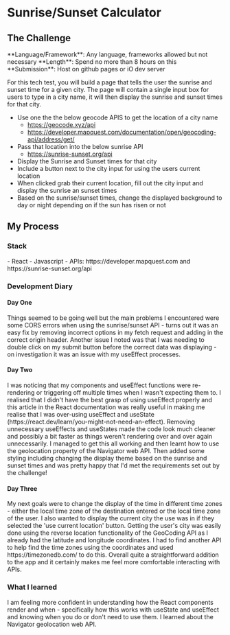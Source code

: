 # Sunrise/Sunset Calculator

<h2>The Challenge</h2>
**Language/Framework**: Any language, frameworks allowed but not necessary  
**Length**: Spend no more than 8 hours on this  
**Submission**: Host on github pages or iO dev server

For this tech test, you will build a page that tells the user the sunrise and sunset time for a given city. 
The page will contain a single input box for users to type in a city name, it will then display the sunrise 
and sunset times for that city.

- Use one the the below geocode APIS to get the location of a city name
  - https://geocode.xyz/api
  - https://developer.mapquest.com/documentation/open/geocoding-api/address/get/
- Pass that location into the below sunrise API
  - https://sunrise-sunset.org/api
- Display the Sunrise and Sunset times for that city
- Include a button next to the city input for using the users current location
- When clicked grab their current location, fill out the city input and display the sunrise an sunset times
- Based on the sunrise/sunset times, change the displayed background to day or night depending on if the sun has risen or not

<h2>My Process</h2>
<h3>Stack</h3>
- React
- Javascript
- APIs: https://developer.mapquest.com and https://sunrise-sunset.org/api
<h3>Development Diary</h3>
<h4>Day One</h4>
Things seemed to be going well but the main problems I encountered were some CORS errors when using the sunrise/sunset API - turns out it was an easy fix by removing incorrect options in my fetch request and adding in the correct origin header. Another issue I noted was that I was needing to double click on my submit button before the correct data was displaying - on investigation it was an issue with my useEffect processes.
<h4>Day Two</h4>
I was noticing that my components and useEffect functions were re-rendering or triggering off multiple times when I wasn't expecting them to. I realised that I didn't have the best grasp of using useEffect properly and this article in the React documentation was really useful in making me realise that I was over-using useEffect and useState (https://react.dev/learn/you-might-not-need-an-effect). Removing unnecessary useEffects and useStates made the code look much cleaner and possibly a bit faster as things weren't rendering over and over again unnecessarily.
I managed to get this all working and then learnt how to use the geolocation property of the Navigator web API. Then added some styling including changing the display theme based on the sunrise and sunset times and was pretty happy that I'd met the requirements set out by the challenge!
<h4>Day Three</h4>
My next goals were to change the display of the time in different time zones - either the local time zone of the destination entered or the local time zone of the user.
I also wanted to display the current city the use was in if they selected the 'use current location' button.
Getting the user's city was easily done using the reverse location functionality of the GeoCoding API as I already had the latitude and longitude coordinates.
I had to find another API to help find the time zones using the coordinates and used https://timezonedb.com/ to do this.
Overall quite a straightforward addition to the app and it certainly makes me feel more comfortable interacting with APIs.

<h3>What I learned</h3>
I am feeling more confident in understanding how the React components render and when - specifically how this works with useState and useEffect and knowing when you do or don't need to use them. I learned about the Navigator geolocation web API.
